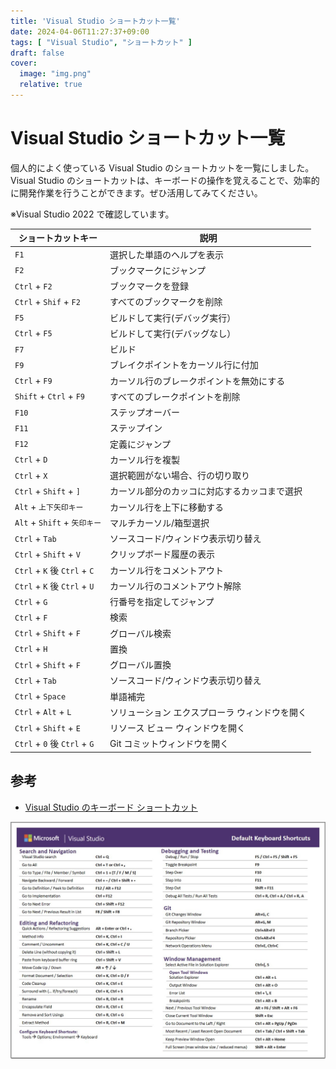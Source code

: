 ```yaml
---
title: 'Visual Studio ショートカット一覧'
date: 2024-04-06T11:27:37+09:00
tags: [ "Visual Studio", "ショートカット" ]
draft: false
cover:
  image: "img.png"
  relative: true
---
```


# Visual Studio ショートカット一覧

個人的によく使っている Visual Studio のショートカットを一覧にしました。
Visual Studio のショートカットは、キーボードの操作を覚えることで、効率的に開発作業を行うことができます。ぜひ活用してみてください。

※Visual Studio 2022 で確認しています。

| ショートカットキー                   | 説明                       |
|-----------------------------|--------------------------|
| `F1`                        | 選択した単語のヘルプを表示            |
| `F2`                        | ブックマークにジャンプ              |
| `Ctrl` + `F2`               | ブックマークを登録                |
| `Ctrl` + `Shif` + `F2`      | すべてのブックマークを削除            |
| `F5`                        | ビルドして実行(デバッグ実行）          |
| `Ctrl` + `F5`               | ビルドして実行(デバッグなし）          |
| `F7`                        | ビルド                      |
| `F9`                        | ブレイクポイントをカーソル行に付加        |
| `Ctrl` + `F9`               | カーソル行のブレークポイントを無効にする     |
| `Shift` + `Ctrl` + `F9`     | すべてのブレークポイントを削除          |
| `F10`                       | ステップオーバー                 |
| `F11`                       | ステップイン                   |
| `F12`                       | 定義にジャンプ                  |
| `Ctrl` + `D`                | カーソル行を複製                 |
| `Ctrl` + `X`                | 選択範囲がない場合、行の切り取り         |
| `Ctrl` + `Shift` + `]`      | カーソル部分のカッコに対応するカッコまで選択   |
| `Alt` + `上下矢印キー`            | カーソル行を上下に移動する            |
| `Alt` + `Shift` + `矢印キー`    | マルチカーソル/箱型選択             |
| `Ctrl` + `Tab`              | ソースコード/ウィンドウ表示切り替え       |
| `Ctrl` + `Shift` + `V`      | クリップボード履歴の表示             |
| `Ctrl` + `K` 後 `Ctrl` + `C` | カーソル行をコメントアウト            |
| `Ctrl` + `K` 後 `Ctrl` + `U` | カーソル行のコメントアウト解除          |
| `Ctrl` + `G`                | 行番号を指定してジャンプ             |
| `Ctrl` + `F`                | 検索                       |
| `Ctrl` + `Shift` + `F`      | グローバル検索                  |
| `Ctrl` + `H`                | 置換                       |
| `Ctrl` + `Shift` + `F`      | グローバル置換                  |
| `Ctrl` + `Tab`              | ソースコード/ウィンドウ表示切り替え       |
| `Ctrl` + `Space`            | 単語補完                     |
| `Ctrl` + `Alt` + `L`        | ソリューション エクスプローラ ウィンドウを開く |
| `Ctrl` + `Shift` + `E`      | リソース ビュー ウィンドウを開く        |
| `Ctrl` + `0` 後 `Ctrl` + `G` | Git コミットウィンドウを開く         |

## 参考

- [Visual Studio のキーボード ショートカット](https://learn.microsoft.com/ja-jp/visualstudio/ide/default-keyboard-shortcuts-in-visual-studio?view=vs-2022&utm_source=vshelp&wt.mc_id=visualstudio_inproduct_shortcuts_csaapp)

![img_1.png](img_1.png)
